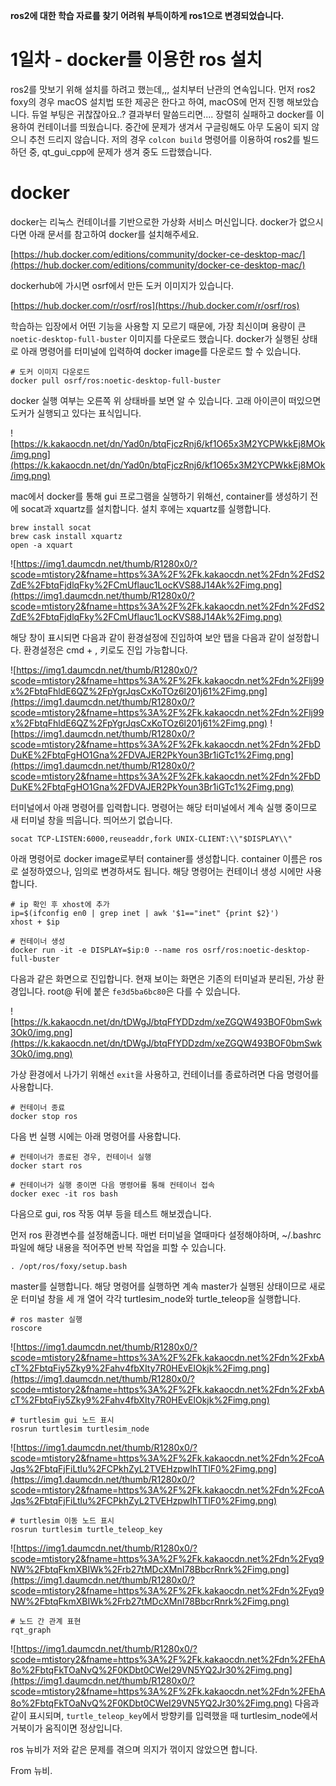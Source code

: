 **ros2에 대한 학습 자료를 찾기 어려워 부득이하게 ros1으로 변경되었습니다.**
# 1일차 - docker를 이용한 ros 설치

ros2를 맛보기 위해 설치를 하려고 했는데,,, 설치부터 난관의 연속입니다. 먼저 ros2 foxy의 경우 macOS 설치법 또한 제공은 한다고 하여, macOS에 먼저 진행 해보았습니다. 듀얼 부팅은 귀찮잖아요..? 결과부터 말씀드리면.... 장렬히 실패하고 docker를 이용하여 컨테이너를 띄웠습니다. 중간에 문제가 생겨서 구글링해도 아무 도움이 되지 않으니 추천 드리지 않습니다. 저의 경우 `colcon build` 명령어를 이용하여 ros2를 빌드하던 중, qt\_gui\_cpp에 문제가 생겨 중도 드랍했습니다.

# docker

docker는 리눅스 컨테이너를 기반으로한 가상화 서비스 머신입니다. docker가 없으시다면 아래 문서를 참고하여 docker를 설치해주세요.

[https://hub.docker.com/editions/community/docker-ce-desktop-mac/](https://hub.docker.com/editions/community/docker-ce-desktop-mac/)

dockerhub에 가시면 osrf에서 만든 도커 이미지가 있습니다.

[https://hub.docker.com/r/osrf/ros](https://hub.docker.com/r/osrf/ros)

학습하는 입장에서 어떤 기능을 사용할 지 모르기 때문에, 가장 최신이며 용량이 큰 `noetic-desktop-full-buster` 이미지를 다운로드 했습니다. docker가 실행된 상태로 아래 명령어를 터미널에 입력하여 docker image를 다운로드 할 수 있습니다.

```
# 도커 이미지 다운로드
docker pull osrf/ros:noetic-desktop-full-buster
```

docker 실행 여부는 오른쪽 위 상태바를 보면 알 수 있습니다. 고래 아이콘이 떠있으면 도커가 실행되고 있다는 표식입니다.

![https://k.kakaocdn.net/dn/Yad0n/btqFjczRnj6/kf1O65x3M2YCPWkkEj8MOk/img.png](https://k.kakaocdn.net/dn/Yad0n/btqFjczRnj6/kf1O65x3M2YCPWkkEj8MOk/img.png)

mac에서 docker를 통해 gui 프로그램을 실행하기 위해선, container를 생성하기 전에 socat과 xquartz를 설치합니다. 설치 후에는 xquartz를 실행합니다.

```
brew install socat
brew cask install xquartz
open -a xquart
```

![https://img1.daumcdn.net/thumb/R1280x0/?scode=mtistory2&fname=https%3A%2F%2Fk.kakaocdn.net%2Fdn%2FdS2ZdE%2FbtqFjdlqFky%2FCmUflauc1LocKVS88J14Ak%2Fimg.png](https://img1.daumcdn.net/thumb/R1280x0/?scode=mtistory2&fname=https%3A%2F%2Fk.kakaocdn.net%2Fdn%2FdS2ZdE%2FbtqFjdlqFky%2FCmUflauc1LocKVS88J14Ak%2Fimg.png)

해당 창이 표시되면 다음과 같이 환경설정에 진입하여 보안 탭을 다음과 같이 설정합니다. 환경설정은 cmd + , 키로도 진입 가능합니다.

![https://img1.daumcdn.net/thumb/R1280x0/?scode=mtistory2&fname=https%3A%2F%2Fk.kakaocdn.net%2Fdn%2Flj99x%2FbtqFhldE6QZ%2FpYgrJqsCxKoTOz6l201j61%2Fimg.png](https://img1.daumcdn.net/thumb/R1280x0/?scode=mtistory2&fname=https%3A%2F%2Fk.kakaocdn.net%2Fdn%2Flj99x%2FbtqFhldE6QZ%2FpYgrJqsCxKoTOz6l201j61%2Fimg.png) ![https://img1.daumcdn.net/thumb/R1280x0/?scode=mtistory2&fname=https%3A%2F%2Fk.kakaocdn.net%2Fdn%2FbDDuKE%2FbtqFgHO1Gna%2FDVAJER2PkYoun3Br1iGTc1%2Fimg.png](https://img1.daumcdn.net/thumb/R1280x0/?scode=mtistory2&fname=https%3A%2F%2Fk.kakaocdn.net%2Fdn%2FbDDuKE%2FbtqFgHO1Gna%2FDVAJER2PkYoun3Br1iGTc1%2Fimg.png)

터미널에서 아래 명령어를 입력합니다. 명령어는 해당 터미널에서 계속 실행 중이므로 새 터미널 창을 띄웁니다. 띄어쓰기 없습니다.

```
socat TCP-LISTEN:6000,reuseaddr,fork UNIX-CLIENT:\\"$DISPLAY\\"
```

아래 명령어로 docker image로부터 container를 생성합니다. container 이름은 ros로 설정하였으나, 임의로 변경하셔도 됩니다. 해당 명령어는 컨테이너 생성 시에만 사용합니다.

```
# ip 확인 후 xhost에 추가
ip=$(ifconfig en0 | grep inet | awk '$1=="inet" {print $2}')
xhost + $ip

# 컨테이너 생성
docker run -it -e DISPLAY=$ip:0 --name ros osrf/ros:noetic-desktop-full-buster
```

다음과 같은 화면으로 진입합니다. 현재 보이는 화면은 기존의 터미널과 분리된, 가상 환경입니다. root@ 뒤에 붙은 `fe3d5ba6bc80`은 다를 수 있습니다.

![https://k.kakaocdn.net/dn/tDWgJ/btqFfYDDzdm/xeZGQW493BOF0bmSwk3Ok0/img.png](https://k.kakaocdn.net/dn/tDWgJ/btqFfYDDzdm/xeZGQW493BOF0bmSwk3Ok0/img.png)

가상 환경에서 나가기 위해선 `exit`을 사용하고, 컨테이너를 종료하려면 다음 명령어를 사용합니다.

```
# 컨테이너 종료
docker stop ros
```

다음 번 실행 시에는 아래 명령어를 사용합니다.

```
# 컨테이너가 종료된 경우, 컨테이너 실행
docker start ros

# 컨테이너가 실행 중이면 다음 명령어를 통해 컨테이너 접속
docker exec -it ros bash
```
다음으로 gui, ros 작동 여부 등을 테스트 해보겠습니다.

먼저 ros 환경변수를 설정해줍니다. 매번 터미널을 열때마다 설정해야하며, ~/.bashrc 파일에 해당 내용을 적어주면 반복 작업을 피할 수 있습니다.

```
. /opt/ros/foxy/setup.bash
```

master를 실행합니다. 해당 명령어를 실행하면 계속 master가 실행된 상태이므로 새로운 터미널 창을 세 개 열어 각각 turtlesim_node와 turtle_teleop을 실행합니다.
```
# ros master 실행
roscore
```
![https://img1.daumcdn.net/thumb/R1280x0/?scode=mtistory2&fname=https%3A%2F%2Fk.kakaocdn.net%2Fdn%2FxbAcT%2FbtqFiy5Zky9%2Fahv4fbXIty7R0HEvElOkjk%2Fimg.png](https://img1.daumcdn.net/thumb/R1280x0/?scode=mtistory2&fname=https%3A%2F%2Fk.kakaocdn.net%2Fdn%2FxbAcT%2FbtqFiy5Zky9%2Fahv4fbXIty7R0HEvElOkjk%2Fimg.png)
```
# turtlesim gui 노드 표시
rosrun turtlesim turtlesim_node
```
![https://img1.daumcdn.net/thumb/R1280x0/?scode=mtistory2&fname=https%3A%2F%2Fk.kakaocdn.net%2Fdn%2FcoAJqs%2FbtqFjFiLtlu%2FCPkhZyL2TVEHzpwIhTTlF0%2Fimg.png](https://img1.daumcdn.net/thumb/R1280x0/?scode=mtistory2&fname=https%3A%2F%2Fk.kakaocdn.net%2Fdn%2FcoAJqs%2FbtqFjFiLtlu%2FCPkhZyL2TVEHzpwIhTTlF0%2Fimg.png)
```
# turtlesim 이동 노드 표시
rosrun turtlesim turtle_teleop_key
```
![https://img1.daumcdn.net/thumb/R1280x0/?scode=mtistory2&fname=https%3A%2F%2Fk.kakaocdn.net%2Fdn%2Fyq9NW%2FbtqFkmXBIWk%2Frb27tMDcXMnI78BbcrRnrk%2Fimg.png](https://img1.daumcdn.net/thumb/R1280x0/?scode=mtistory2&fname=https%3A%2F%2Fk.kakaocdn.net%2Fdn%2Fyq9NW%2FbtqFkmXBIWk%2Frb27tMDcXMnI78BbcrRnrk%2Fimg.png)
```
# 노드 간 관계 표현
rqt_graph
```
![https://img1.daumcdn.net/thumb/R1280x0/?scode=mtistory2&fname=https%3A%2F%2Fk.kakaocdn.net%2Fdn%2FEhA8o%2FbtqFkTOaNvQ%2F0KDbt0CWeI29VN5YQ2Jr30%2Fimg.png](https://img1.daumcdn.net/thumb/R1280x0/?scode=mtistory2&fname=https%3A%2F%2Fk.kakaocdn.net%2Fdn%2FEhA8o%2FbtqFkTOaNvQ%2F0KDbt0CWeI29VN5YQ2Jr30%2Fimg.png)
다음과 같이 표시되며, `turtle_teleop_key`에서 방향키를 입력했을 때 turtlesim_node에서 거북이가 움직이면 정상입니다.

ros 뉴비가 저와 같은 문제를 겪으며 의지가 꺾이지 않았으면 합니다.

From 뉴비.

